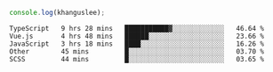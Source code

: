 ```js
console.log(khanguslee);
```

<!--START_SECTION:waka-->
```text
TypeScript   9 hrs 28 mins   ███████████▓░░░░░░░░░░░░░   46.64 % 
Vue.js       4 hrs 48 mins   ██████░░░░░░░░░░░░░░░░░░░   23.66 % 
JavaScript   3 hrs 18 mins   ████░░░░░░░░░░░░░░░░░░░░░   16.26 % 
Other        45 mins         █░░░░░░░░░░░░░░░░░░░░░░░░   03.70 % 
SCSS         44 mins         █░░░░░░░░░░░░░░░░░░░░░░░░   03.65 % 
```
<!--END_SECTION:waka-->

<!--
**khanguslee/khanguslee** is a ✨ _special_ ✨ repository because its `README.md` (this file) appears on your GitHub profile.

Here are some ideas to get you started:

- 🔭 I’m currently working on ...
- 🌱 I’m currently learning ...
- 👯 I’m looking to collaborate on ...
- 🤔 I’m looking for help with ...
- 💬 Ask me about ...
- 📫 How to reach me: ...
- 😄 Pronouns: ...
- ⚡ Fun fact: ...
-->
